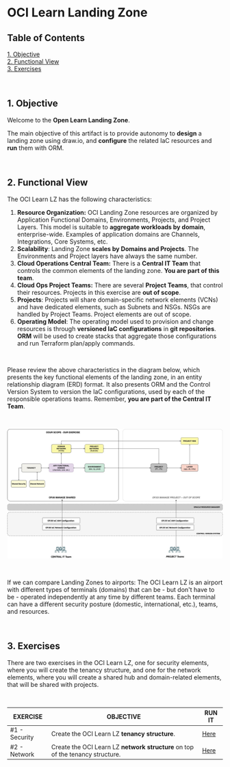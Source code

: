 # OCI Learn Landing Zone  

## **Table of Contents**

[1. Objective](#1-objective)</br>
[2. Functional View](#2-functional-view)</br>
[3. Exercises](#3-exercises)</br>

&nbsp; 

## 1. Objective 

Welcome to the **Open Learn Landing Zone**. 

The main objective of this artifact is to provide autonomy to **design** a landing zone using draw.io, and **configure** the related IaC resources and **run** them with ORM.

&nbsp; 

## 2. Functional View 


The OCI Learn LZ has the following characteristics:

1. **Resource Organization:** OCI Landing Zone resources are organized by Application Functional Domains, Environments, Projects, and Project Layers. This model is suitable to **aggregate workloads by domain**, enterprise-wide. Examples of application domains are Channels, Integrations, Core Systems, etc.
2. **Scalability**: Landing Zone **scales by Domains and Projects**. The Environments and Project layers have always the same number.
3. **Cloud Operations Central Team:** There is a **Central IT Team** that controls the common elements of the landing zone. **You are part of this team**.
4. **Cloud Ops Project Teams:** There are several **Project Teams**, that control their resources. Projects in this exercise are **out of scope**.
5. **Projects**: Projects will share domain-specific network elements (VCNs) and have dedicated elements, such as Subnets and NSGs. NSGs are handled by Project Teams. Project elements are out of scope.
6. **Operating Model**: The operating model used to provision and change resources is through **versioned IaC configurations** in **git repositories**. **ORM** will be used to create stacks that aggregate those configurations and run Terraform plan/apply commands.

&nbsp; 


Please review the above characteristics in the diagram below, which presents the key functional elements of the landing zone, in an entity relationship diagram (ERD) format. It also presents ORM and the Control Version System to version the IaC configurations, used by each of the responsible operations teams. Remember, **you are part of the Central IT Team**.

&nbsp; 


<img src="diagrams/oci_learn_lz-fun-erd.jpg" alt= “” width="1200" height="value">

&nbsp; 

If we can compare Landing Zones to airports: The OCI Learn LZ is an airport with different types of terminals (domains) that can be - but don't have to be - operated independently at any time by different teams. Each terminal can have a different security posture (domestic, international, etc.), teams, and resources.

&nbsp; 

## 3. Exercises 

There are two exercises in the OCI Learn LZ, one for security elements, where you will create the tenancy structure, and one for the network elements, where you will create a shared hub and domain-related elements, that will be shared with projects.

&nbsp; 

| EXERCISE | OBJECTIVE  | RUN IT |  
|---|---|---|
| #1 - Security | Create the OCI Learn LZ **tenancy structure**. | [Here](/examples/oci-learn-lz/exercise1/readme.md)|
| #2 - Network | Create the OCI Learn LZ **network structure** on top of the tenancy structure.| [Here](/examples/oci-learn-lz/exercise2/readme.md)||